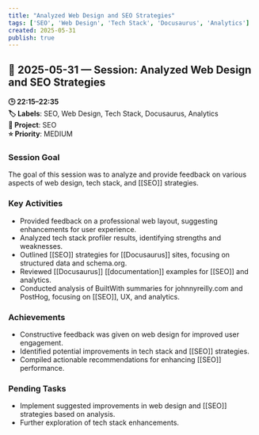 ```yaml
---
title: "Analyzed Web Design and SEO Strategies"
tags: ['SEO', 'Web Design', 'Tech Stack', 'Docusaurus', 'Analytics']
created: 2025-05-31
publish: true
---
```


## 📅 2025-05-31 — Session: Analyzed Web Design and SEO Strategies

**🕒 22:15–22:35**  
**🏷️ Labels**: SEO, Web Design, Tech Stack, Docusaurus, Analytics  
**📂 Project**: SEO  
**⭐ Priority**: MEDIUM  


### Session Goal
The goal of this session was to analyze and provide feedback on various aspects of web design, tech stack, and [[SEO]] strategies.

### Key Activities
- Provided feedback on a professional web layout, suggesting enhancements for user experience.
- Analyzed tech stack profiler results, identifying strengths and weaknesses.
- Outlined [[SEO]] strategies for [[Docusaurus]] sites, focusing on structured data and schema.org.
- Reviewed [[Docusaurus]] [[documentation]] examples for [[SEO]] and analytics.
- Conducted analysis of BuiltWith summaries for johnnyreilly.com and PostHog, focusing on [[SEO]], UX, and analytics.

### Achievements
- Constructive feedback was given on web design for improved user engagement.
- Identified potential improvements in tech stack and [[SEO]] strategies.
- Compiled actionable recommendations for enhancing [[SEO]] performance.

### Pending Tasks
- Implement suggested improvements in web design and [[SEO]] strategies based on analysis.
- Further exploration of tech stack enhancements.
